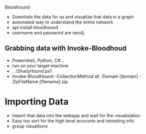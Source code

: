 Bloodhound 

* Downlods the data for us and visualize that data in a graph 
* automated way to understand the entire network 
* apt install bloodhound 
* username and password are neo4j
## Grabbing data with Invoke-Bloodhoud 
* Powershell, Python, C#...
* run on your target machine 
* . .\SharpHound.ps1
* Invoke-BloodHound -CollectionMethod all -Domain [domain] -ZipFileName [filename].zip
 # Importing Data 
 * import that data into the webapp and wait for the visualization  
 * Easy too sort for the high level accounts and intresting info 
 * group visualtions 
